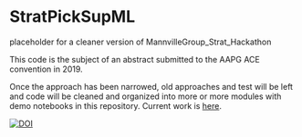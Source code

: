 # StratPickSupML
placeholder for a cleaner version of MannvilleGroup_Strat_Hackathon

This code is the subject of an abstract submitted to the AAPG ACE convention in 2019.

Once the approach has been narrowed, old approaches and test will be left and code will be cleaned and organized into more or more modules with demo notebooks in this repository. Current work is <a href="https://github.com/JustinGOSSES/MannvilleGroup_Strat_Hackathon">here</a>.

[![DOI](https://zenodo.org/badge/151658252.svg)](https://zenodo.org/badge/latestdoi/151658252)


